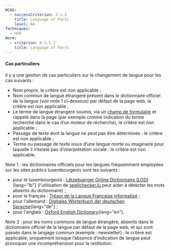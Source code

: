 ```yaml
---
WCAG:
  - successCriterion: 3.1.2
    title: Language of Parts
    level: AA
Techniques:
  - H58
Norm:
  - criterion: 9.3.1.2
    title: Language of Parts
---
```


#### Cas particuliers

Il y a une gestion de cas particuliers sur le changement de langue pour les cas suivants :

- Nom propre, le critère est non applicable ;
- Nom commun de langue étrangère présent dans le dictionnaire officiel de la langue (voir note 1 ci-dessous) par défaut de la page web, le critère est non applicable ;
- Le terme de langue étrangère soumis, via un [champ de formulaire](#champ-de-saisie-de-formulaire) et rappelé dans la page (par exemple comme indication du terme recherché dans le cas d’un moteur de recherche), le critère est non applicable ;
- Passage de texte dont la langue ne peut pas être déterminée : le critère est non applicable ;
- Terme ou passage de texte issus d’une langue morte ou imaginaire pour laquelle il n’existe pas d’interprétation vocale : le critère est non applicable.

Note 1 : les dictionnaires officiels pour les langues fréquemment employées sur les sites publics luxembourgeois sont les suivants :

- pour le luxembourgeois : [Lëtzebuerger Online Dictionnaire (LOD)](https://lod.lu/){lang="lb"} (l'utilisation de [spellchecker.lu](https://spellchecker.lu/) peut aider à détecter les mots absents du dictionnaire) ;
- pour le français : [Trésor de la Langue Française informatisé](http://atilf.atilf.fr/tlfi.htm) ;
- pour l'allemand : [Digitales Wörterbuch der deutschen Sprache](https://www.dwds.de){lang="de"} ;
- pour l'anglais : [Oxford English Dictionary](https://www.oed.com){lang="en"}.

Note 2 : pour les noms communs de langue étrangère, absents dans le dictionnaire officiel de la langue par défaut de la page web, et qui sont passés dans le langage commun (exemple : newsletter) : le critère est applicable, uniquement lorsque l’absence d’indication de langue peut provoquer une incompréhension pour la restitution.

